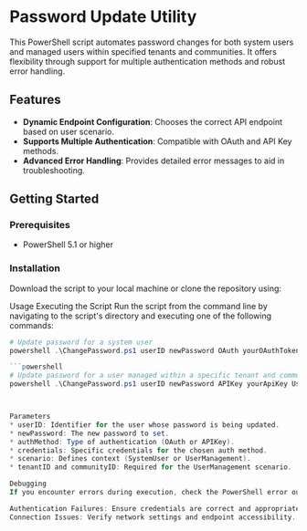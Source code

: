 # Password Update Utility

This PowerShell script automates password changes for both system users and managed users within specified tenants and communities. It offers flexibility through support for multiple authentication methods and robust error handling.

## Features

- **Dynamic Endpoint Configuration**: Chooses the correct API endpoint based on user scenario.
- **Supports Multiple Authentication**: Compatible with OAuth and API Key methods.
- **Advanced Error Handling**: Provides detailed error messages to aid in troubleshooting.

## Getting Started

### Prerequisites

- PowerShell 5.1 or higher

### Installation

Download the script to your local machine or clone the repository using:



Usage
Executing the Script
Run the script from the command line by navigating to the script's directory and executing one of the following commands:

```powershell
# Update password for a system user
powershell .\ChangePassword.ps1 userID newPassword OAuth yourOAuthToken SystemUser

```powershell
# Update password for a user managed within a specific tenant and community
powershell .\ChangePassword.ps1 userID newPassword APIKey yourApiKey UserManagement tenantID communityID



Parameters
* userID: Identifier for the user whose password is being updated.
* newPassword: The new password to set.
* authMethod: Type of authentication (OAuth or APIKey).
* credentials: Specific credentials for the chosen auth method.
* scenario: Defines context (SystemUser or UserManagement).
* tenantID and communityID: Required for the UserManagement scenario.

Debugging
If you encounter errors during execution, check the PowerShell error output for specific messages. Common issues include:

Authentication Failures: Ensure credentials are correct and appropriate for the chosen authentication method.
Connection Issues: Verify network settings and endpoint accessibility.
